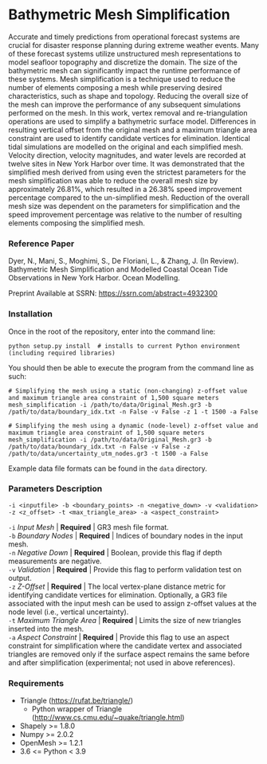 # Bathymetric Mesh Simplification #
Accurate and timely predictions from operational forecast systems are crucial for disaster response planning during extreme weather events. Many of these forecast systems utilize unstructured mesh representations to model seafloor topography and discretize the domain. The size of the bathymetric mesh can significantly impact the runtime performance of these systems. Mesh simplification is a technique used to reduce the number of elements composing a mesh while preserving desired characteristics, such as shape and topology. Reducing the overall size of the mesh can improve the performance of any subsequent simulations performed on the mesh. In this work, vertex removal and re-triangulation operations are used to simplify a bathymetric surface model. Differences in resulting vertical offset from the original mesh and a maximum triangle area constraint are used to identify candidate vertices for elimination. Identical tidal simulations are modelled on the original and each simplified mesh. Velocity direction, velocity magnitudes, and water levels are recorded at twelve sites in New York Harbor over time. It was demonstrated that the simplified mesh derived from using even the strictest parameters for the mesh simplification was able to reduce the overall mesh size by approximately 26.81%, which resulted in a 26.38% speed improvement percentage compared to the un-simplified mesh. Reduction of the overall mesh size was dependent on the parameters for simplification and the speed improvement percentage was relative to the number of resulting elements composing the simplified mesh.

### Reference Paper ###
Dyer, N., Mani, S., Moghimi, S., De Floriani, L., & Zhang, J. (In Review). Bathymetric Mesh Simplification and Modelled Coastal Ocean Tide Observations in New York Harbor. Ocean Modelling.</br>

Preprint Available at SSRN: https://ssrn.com/abstract=4932300

### Installation ###
Once in the root of the repository, enter into the command line:
```
python setup.py install  # installs to current Python environment (including required libraries)
```
You should then be able to execute the program from the command line as such:
```
# Simplifying the mesh using a static (non-changing) z-offset value and maximum triangle area constraint of 1,500 square meters
mesh_simplification -i /path/to/data/Original_Mesh.gr3 -b /path/to/data/boundary_idx.txt -n False -v False -z 1 -t 1500 -a False

# Simplifying the mesh using a dynamic (node-level) z-offset value and maximum triangle area constraint of 1,500 square meters
mesh_simplification -i /path/to/data/Original_Mesh.gr3 -b /path/to/data/boundary_idx.txt -n False -v False -z /path/to/data/uncertainty_utm_nodes.gr3 -t 1500 -a False
```
Example data file formats can be found in the ```data``` directory.

### Parameters Description ###
```
-i <inputfile> -b <boundary_points> -n <negative_down> -v <validation> -z <z_offset> -t <max_triangle_area> -a <aspect_constraint>
```
```-i``` *Input Mesh* | **Required** | GR3 mesh file format.</br>
```-b``` *Boundary Nodes* | **Required** | Indices of boundary nodes in the input mesh.</br>
```-n``` *Negative Down* | **Required** | Boolean, provide this flag if depth measurements are negative.</br>
```-v``` *Validation* | **Required** | Provide this flag to perform validation test on output.</br>
```-z``` *Z-Offset* | **Required** | The local vertex-plane distance metric for identifying candidate vertices for elimination. Optionally, a GR3 file associated with the input mesh can be used to assign z-offset values at the node level (i.e., vertical uncertainty).</br>
```-t``` *Maximum Triangle Area* | **Required** | Limits the size of new triangles inserted into the mesh.</br>
```-a``` *Aspect Constraint* | **Required** | Provide this flag to use an aspect constraint for simplification where the candidate vertex and associated triangles are removed only if the surface aspect remains the same before and after simplification (experimental; not used in above references).</br>

### Requirements ###
+ Triangle (https://rufat.be/triangle/)
    * Python wrapper of Triangle (http://www.cs.cmu.edu/~quake/triangle.html)
+ Shapely >= 1.8.0
+ Numpy >= 2.0.2
+ OpenMesh >= 1.2.1
+ 3.6 <= Python < 3.9
